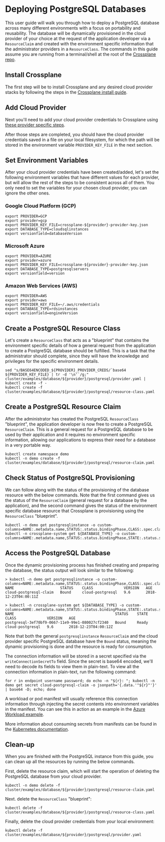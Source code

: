 # Deploying PostgreSQL Databases

This user guide will walk you through how to deploy a PostgreSQL database across many different environments with a focus on portability and reusability.
The database will be dynamically provisioned in the cloud provider of your choice at the request of the application developer via a `ResourceClaim` and created with the environment specific information that the administrator providers in a `ResourceClass`.
The commands in this guide assume you are running from a terminal/shell at the root of the [Crossplane repo](https://github.com/crossplaneio/crossplane/).

## Install Crossplane

The first step will be to install Crossplane and any desired cloud provider stacks by following the steps in the [Crossplane install guide](install-crossplane.md).

## Add Cloud Provider

Next you'll need to add your cloud provider credentials to Crossplane using [these provider specific steps](cloud-providers.md).

After those steps are completed, you should have the cloud provider credentials saved in a file on your local filesystem, for which the path will be stored in the environment variable `PROVIDER_KEY_FILE` in the next section.

## Set Environment Variables

After your cloud provider credentials have been created/added, let's set the following environment variables that have different values for each provider,
but will allow the rest of the steps to be consistent across all of them.
You only need to set the variables for your chosen cloud provider, you can ignore the other ones.

### Google Cloud Platform (GCP)

```console
export PROVIDER=GCP
export provider=gcp
export PROVIDER_KEY_FILE=crossplane-${provider}-provider-key.json
export DATABASE_TYPE=cloudsqlinstances
export versionfield=databaseVersion
```

### Microsoft Azure

```console
export PROVIDER=AZURE
export provider=azure
export PROVIDER_KEY_FILE=crossplane-${provider}-provider-key.json
export DATABASE_TYPE=postgresqlservers
export versionfield=version
```

### Amazon Web Services (AWS)

```console
export PROVIDER=AWS
export provider=aws
export PROVIDER_KEY_FILE=~/.aws/credentials
export DATABASE_TYPE=rdsinstances
export versionfield=engineVersion
```

## Create a PostgreSQL Resource Class

Let's create a `ResourceClass` that acts as a "blueprint" that contains the environment specific details of how a general request from the application to create a PostgreSQL database should be fulfilled.
This is a task that the administrator should complete, since they will have the knowledge and privileges for the specific environment details.

```console
sed "s/BASE64ENCODED_${PROVIDER}_PROVIDER_CREDS/`base64 ${PROVIDER_KEY_FILE} | tr -d '\n'`/g;" cluster/examples/database/${provider}/postgresql/provider.yaml | kubectl create -f -
kubectl create -f cluster/examples/database/${provider}/postgresql/resource-class.yaml
```

## Create a PostgreSQL Resource Claim

After the administrator has created the PostgreSQL `ResourceClass` "blueprint", the application developer is now free to create a PostgreSQL `ResourceClaim`.
This is a general request for a PostgreSQL database to be used by their application and it requires no environment specific information, allowing our applications to express their need for a database in a very portable way.

```console
kubectl create namespace demo
kubectl -n demo create -f cluster/examples/database/${provider}/postgresql/resource-claim.yaml
```

## Check Status of PostgreSQL Provisioning

We can follow along with the status of the provisioning of the database resource with the below commands.
Note that the first command gives us the status of the `ResourceClaim` (general request for a database by the application),
and the second command gives the status of the environment specific database resource that Crossplane is provisioning using the `ResourceClass` "blueprint".

```console
kubectl -n demo get postgresqlinstance -o custom-columns=NAME:.metadata.name,STATUS:.status.bindingPhase,CLASS:.spec.classRef.name,VERSION:.spec.engineVersion,AGE:.metadata.creationTimestamp
kubectl -n crossplane-system get ${DATABASE_TYPE} -o custom-columns=NAME:.metadata.name,STATUS:.status.bindingPhase,STATE:.status.state,CLASS:.spec.classRef.name,VERSION:.spec.${versionfield},AGE:.metadata.creationTimestamp
```

## Access the PostgreSQL Database

Once the dynamic provisioning process has finished creating and preparing the database, the status output will look similar to the following:

```console
> kubectl -n demo get postgresqlinstance -o custom-columns=NAME:.metadata.name,STATUS:.status.bindingPhase,CLASS:.spec.classRef.name,VERSION:.spec.engineVersion,AGE:.metadata.creationTimestamp
NAME                     STATUS    CLASS              VERSION   AGE
cloud-postgresql-claim   Bound     cloud-postgresql   9.6       2018-12-23T04:00:11Z

> kubectl -n crossplane-system get ${DATABASE_TYPE} -o custom-columns=NAME:.metadata.name,STATUS:.status.bindingPhase,STATE:.status.state,CLASS:.spec.classRef.name,VERSION:.spec.${versionfield},AGE:.metadata.creationTimestamp
NAME                                              STATUS    STATE     CLASS              VERSION   AGE
postgresql-3ef70bf9-0667-11e9-99e1-080027cf2340   Bound     Ready     cloud-postgresql   9.6       2018-12-23T04:00:12Z
```

Note that both the general `postgresqlinstance` `ResourceClaim` and the cloud provider specific PostgreSQL database have the `Bound` status, meaning the dynamic provisioning is done and the resource is ready for consumption.

The connection information will be stored in a secret specified via the `writeConnectionSecretTo` field.
Since the secret is base64 encoded, we'll need to decode its fields to view them in plain-text.
To view all the connection information in plain-text, run the following command:

```console
for r in endpoint username password; do echo -n "${r}: "; kubectl -n demo get secret cloud-postgresql-claim -o jsonpath='{.data.'"${r}"'}' | base64 -D; echo; done
```

A workload or pod manifest will usually reference this connection information through injecting the secret contents into environment variables in the manifest.
You can see this in action as an example in the [Azure Workload example](https://github.com/crossplaneio/crossplane/blob/release-0.1/cluster/examples/workloads/wordpress-azure/workload.yaml#L47-L62).

More information about consuming secrets from manifests can be found in the [Kubernetes documentation](https://kubernetes.io/docs/concepts/configuration/secret/#use-cases).

## Clean-up

When you are finished with the PostgreSQL instance from this guide, you can clean up all the resources by running the below commands.

First, delete the resource claim, which will start the operation of deleting the PostgreSQL database from your cloud provider.

```console
kubectl -n demo delete -f cluster/examples/database/${provider}/postgresql/resource-claim.yaml
```

Next. delete the `ResourceClass` "blueprint":

```console
kubectl delete -f cluster/examples/database/${provider}/postgresql/resource-class.yaml
```

Finally, delete the cloud provider credentials from your local environment:

```console
kubectl delete -f cluster/examples/database/${provider}/postgresql/provider.yaml
```

